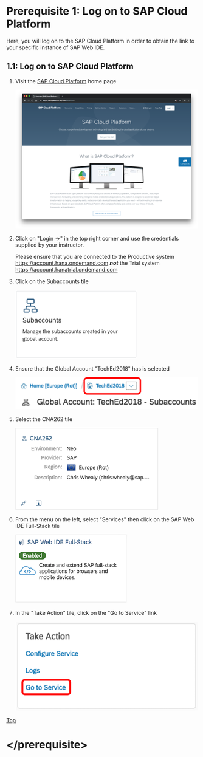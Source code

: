 <a name="top"></a>

# Prerequisite 1: Log on to SAP Cloud Platform

Here, you will log on to the SAP Cloud Platform in order to obtain the link to your specific instance of SAP Web IDE.

<a name="1.1"></a>

## 1.1: Log on to SAP Cloud Platform

1. Visit the <a href="https://cloudplatform.sap.com" target="_blank">SAP Cloud Platform</a> home page

    ![Web IDE logon](./img/Ex0_CP_Page.png)

1. Click on "Login ->" in the top right corner and use the credentials supplied by your instructor.

    Please ensure that you are connected to the Productive system <https://account.hana.ondemand.com> ***not*** the Trial system <https://account.hanatrial.ondemand.com>

1. Click on the Subaccounts tile

    ![Subbaccounts Tile 1](./img/Ex0_Subaccounts1.png)

1. Ensure that the Global Account "TechEd2018" has is selected

    ![Subbaccounts Tile 2](./img/Ex0_Subaccounts2.png)

1. Select the CNA262 tile

    ![Subbaccounts Tile 3](./img/Ex0_Subaccounts3.png)

1. From the menu on the left, select "Services" then click on the SAP Web IDE Full-Stack tile

    ![Web IDE service](./img/Ex0_Web_IDE.png)

1. In the "Take Action" tile, click on the "Go to Service" link

    ![Start Web IDE](./img/Ex0_Start_Web_IDE.png)

   
<a href="#top">Top</a>

# \</prerequisite>
